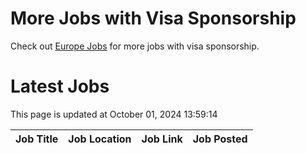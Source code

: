 # More Jobs with Visa Sponsorship

Check out [Europe Jobs](https://github.com/sureshparimi/europejobs#latest-jobs) for more jobs with visa sponsorship.

# Latest Jobs

This page is updated at October 01, 2024 13:59:14

| Job Title | Job Location | Job Link | Job Posted |
| --- | --- | --- | --- |
